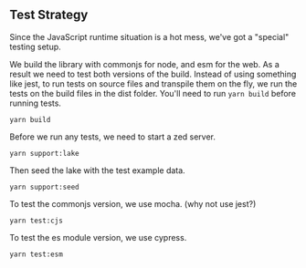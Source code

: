 ## Test Strategy

Since the JavaScript runtime situation is a hot mess, we've got a "special" testing setup.

We build the library with commonjs for node, and esm for the web. As a result we need to test both versions of the build. Instead of using something like jest, to run tests on source files and transpile them on the fly, we run the tests on the build files in the dist folder. You'll need to run `yarn build` before running tests.

```
yarn build
```

Before we run any tests, we need to start a zed server.

```
yarn support:lake
```

Then seed the lake with the test example data.

```
yarn support:seed
```

To test the commonjs version, we use mocha. (why not use jest?)

```
yarn test:cjs
```

To test the es module version, we use cypress.

```
yarn test:esm
```
